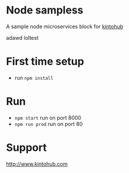 # Node sampless

A sample node microservices block for [kintohub](http://kintohub.com)


adawd  loltest

# First time setup

* run `npm install`


# Run

* `npm start` run on port 8000
* `npm run prod` run on port 80

# Support

http://www.kintohub.com
